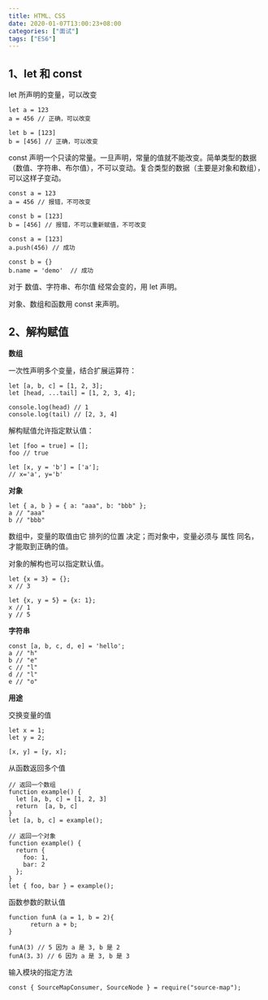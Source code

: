 ```yaml
---
title: HTML、CSS
date: 2020-01-07T13:00:23+08:00
categories: ["面试"]
tags: ["ES6"]
---
```



## 1、let 和 const

let 所声明的变量，可以改变

```angular2
let a = 123
a = 456 // 正确，可以改变

let b = [123]
b = [456] // 正确，可以改变
```

const 声明一个只读的常量。一旦声明，常量的值就不能改变。简单类型的数据（数值、字符串、布尔值），不可以变动。复合类型的数据（主要是对象和数组），可以这样子变动。

```angular2
const a = 123
a = 456 // 报错，不可改变

const b = [123]
b = [456] // 报错，不可以重新赋值，不可改变

const a = [123]
a.push(456) // 成功

const b = {}
b.name = 'demo'  // 成功
```

对于 数值、字符串、布尔值 经常会变的，用 let 声明。

对象、数组和函数用 const 来声明。


## 2、解构赋值

**数组**

一次性声明多个变量，结合扩展运算符：

```
let [a, b, c] = [1, 2, 3];
let [head, ...tail] = [1, 2, 3, 4];

console.log(head) // 1
console.log(tail) // [2, 3, 4]
```

解构赋值允许指定默认值：

```angular2
let [foo = true] = [];
foo // true

let [x, y = 'b'] = ['a'];
// x='a', y='b'
```

**对象**

```angular2
let { a, b } = { a: "aaa", b: "bbb" };
a // "aaa"
b // "bbb"
```

数组中，变量的取值由它 排列的位置 决定；而对象中，变量必须与 属性 同名，才能取到正确的值。

对象的解构也可以指定默认值。

```angular2
let {x = 3} = {};
x // 3

let {x, y = 5} = {x: 1};
x // 1
y // 5
```

**字符串**

```angular2
const [a, b, c, d, e] = 'hello';
a // "h"
b // "e"
c // "l"
d // "l"
e // "o"
```

**用途**

交换变量的值

```angular2
let x = 1;
let y = 2;

[x, y] = [y, x];
```

从函数返回多个值

```angular2
// 返回一个数组
function example() {
  let [a, b, c] = [1, 2, 3]
  return  [a, b, c] 
}
let [a, b, c] = example();

// 返回一个对象
function example() {
  return {
    foo: 1,
    bar: 2
  };
}
let { foo, bar } = example();
```

函数参数的默认值

```angular2
function funA (a = 1, b = 2){
      return a + b;
}

funA(3) // 5 因为 a 是 3, b 是 2
funA(3，3) // 6 因为 a 是 3, b 是 3
```

输入模块的指定方法

```angular2
const { SourceMapConsumer, SourceNode } = require("source-map");
```
